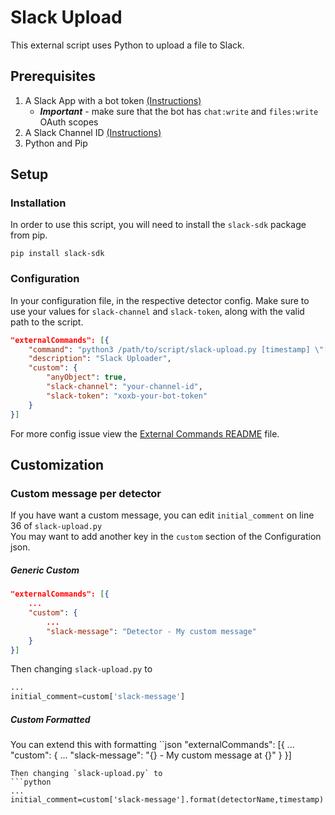 # Slack Upload
This external script uses Python to upload a file to Slack. 

## Prerequisites
1) A Slack App with a bot token [(Instructions)](https://api.slack.com/authentication/basics)
    - ***Important*** - make sure that the bot has `chat:write` and `files:write` OAuth scopes
2) A Slack Channel ID [(Instructions)](https://help.socialintents.com/article/148-how-to-find-your-slack-team-id-and-slack-channel-id)
3) Python and Pip

## Setup
### Installation
In order to use this script, you will need to install the `slack-sdk` package from pip.
```
pip install slack-sdk
```

### Configuration
In your configuration file, in the respective detector config. Make sure to use your values for `slack-channel` and `slack-token`, along with the valid path to the script.
```json
"externalCommands": [{
    "command": "python3 /path/to/script/slack-upload.py [timestamp] \"[detectorName]\" [recordingRelPath] [filename] [custom]",
    "description": "Slack Uploader",
    "custom": {
        "anyObject": true,
        "slack-channel": "your-channel-id",
        "slack-token": "xoxb-your-bot-token"
    }     
}]
```
For more config issue view the [External Commands README](../../README.md#external-commands) file.
## Customization
### Custom message per detector
If you have want a custom message, you can edit `initial_comment` on line 36 of `slack-upload.py`<br>
You may want to add another key in the `custom` section of the Configuration json.<br>
##### Generic Custom
```json
"externalCommands": [{
    ...
    "custom": {
        ...
        "slack-message": "Detector - My custom message"
    } 
}]       
```
Then changing `slack-upload.py` to
```python
...
initial_comment=custom['slack-message']
```

##### Custom Formatted
You can extend this with formatting 
``json
"externalCommands": [{
    ...
    "custom": {
        ...
        "slack-message": "{} - My custom message at {}"
    } 
}]       
```
Then changing `slack-upload.py` to
```python
...
initial_comment=custom['slack-message'].format(detectorName,timestamp)
```